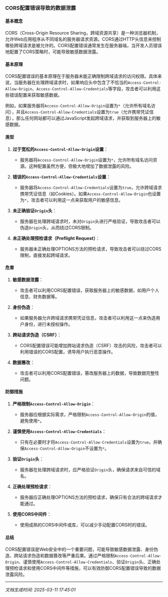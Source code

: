 ### CORS配置错误导致的数据泄露

#### 基本概念

CORS（Cross-Origin Resource Sharing，跨域资源共享）是一种浏览器机制，允许Web应用程序从不同域名的服务器请求资源。CORS通过HTTP头信息来控制哪些跨域请求是被允许的。CORS配置错误通常发生在服务器端，当开发人员错误地配置了CORS策略时，可能导致敏感数据泄露。

#### 基本原理

CORS配置错误的基本原理在于服务器未能正确限制跨域请求的访问权限。具体来说，当服务器在处理跨域请求时，如果响应头中包含了不恰当的`Access-Control-Allow-Origin`、`Access-Control-Allow-Credentials`等字段，攻击者可以利用这些错误配置来获取敏感数据。

例如，如果服务器将`Access-Control-Allow-Origin`设置为`*`（允许所有域名访问），并且`Access-Control-Allow-Credentials`设置为`true`（允许携带凭证信息），那么任何网站都可以通过JavaScript发起跨域请求，并获取到服务器上的敏感数据。

#### 类型

1. **过于宽松的`Access-Control-Allow-Origin`设置**：
   - 服务器将`Access-Control-Allow-Origin`设置为`*`，允许所有域名访问资源。这种配置虽然方便，但极大地增加了数据泄露的风险。

2. **错误的`Access-Control-Allow-Credentials`设置**：
   - 服务器将`Access-Control-Allow-Credentials`设置为`true`，允许跨域请求携带凭证信息（如Cookies）。如果`Access-Control-Allow-Origin`也设置为`*`，攻击者可以利用这一点来获取用户的敏感信息。

3. **未正确验证`Origin`头**：
   - 服务器在处理跨域请求时，未对`Origin`头进行严格验证，导致攻击者可以伪造`Origin`头，从而绕过CORS限制。

4. **未正确处理预检请求（Preflight Request）**：
   - 服务器未正确处理OPTIONS方法的预检请求，导致攻击者可以绕过CORS限制，直接发起跨域请求。

#### 危害

1. **敏感数据泄露**：
   - 攻击者可以利用CORS配置错误，获取服务器上的敏感数据，如用户个人信息、财务数据等。

2. **身份伪造**：
   - 如果服务器允许跨域请求携带凭证信息，攻击者可以利用这一点来伪造用户身份，进行未授权操作。

3. **跨站请求伪造（CSRF）**：
   - CORS配置错误可能增加跨站请求伪造（CSRF）攻击的风险，攻击者可以利用错误的CORS配置，诱导用户执行恶意操作。

4. **数据篡改**：
   - 攻击者可以利用CORS配置错误，篡改服务器上的数据，导致数据完整性问题。

#### 防御措施

1. **严格限制`Access-Control-Allow-Origin`**：
   - 服务器应根据实际需求，严格限制`Access-Control-Allow-Origin`的值，避免使用`*`。

2. **谨慎使用`Access-Control-Allow-Credentials`**：
   - 只有在必要时才将`Access-Control-Allow-Credentials`设置为`true`，并确保`Access-Control-Allow-Origin`不设置为`*`。

3. **验证`Origin`头**：
   - 服务器在处理跨域请求时，应严格验证`Origin`头，确保请求来自可信的域名。

4. **正确处理预检请求**：
   - 服务器应正确处理OPTIONS方法的预检请求，确保只有合法的跨域请求才能通过。

5. **使用CORS中间件**：
   - 使用成熟的CORS中间件或库，可以减少手动配置CORS时的错误。

#### 总结

CORS配置错误是Web安全中的一个重要问题，可能导致敏感数据泄露、身份伪造、跨站请求伪造和数据篡改等严重后果。通过严格限制`Access-Control-Allow-Origin`、谨慎使用`Access-Control-Allow-Credentials`、验证`Origin`头、正确处理预检请求和使用CORS中间件等措施，可以有效防御CORS配置错误导致的数据泄露风险。

---

*文档生成时间: 2025-03-11 17:45:01*






















